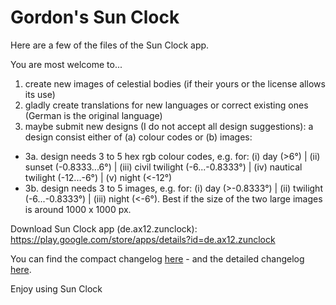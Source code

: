 # Gordon's Sun Clock

Here are a few of the files of the Sun Clock app. 

You are most welcome to... 

1. create new images of celestial bodies (if their yours or the license allows its use)
2. gladly create translations for new languages or correct existing ones (German is the original language)  
3. maybe submit new designs (I do not accept all design suggestions): a design consist either of (a) colour codes or (b) images:
- 3a. design needs 3 to 5 hex rgb colour codes, e.g. for: (i) day (>6°) | (ii) sunset (-0.8333...6°) | (iii) civil twilight (-6...-0.8333°) | (iv) nautical twilight (-12...-6°) | (v) night (<-12°)
- 3b. design needs 3 to 5 images, e.g. for: (i) day (>-0.8333°) | (ii) twilight (-6...-0.8333°) | (iii) night (<-6°). Best if the size of the two large images is around 1000 x 1000 px. 

Download Sun Clock app (de.ax12.zunclock):
https://play.google.com/store/apps/details?id=de.ax12.zunclock

You can find the compact changelog [here](./WHATSNEW.md) - and the detailed changelog [here](./CHANGELOG.md).

Enjoy using Sun Clock




